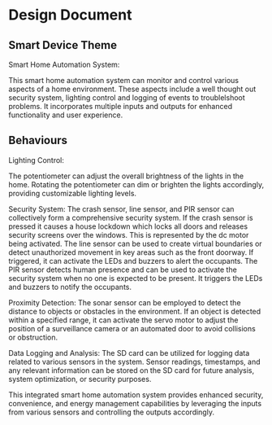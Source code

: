 # Design Document

## Smart Device Theme


Smart Home Automation System:

This smart home automation system can monitor and control various aspects of a home environment. These aspects include a well thought out security system, lighting control and logging of events to troublelshoot problems. It incorporates multiple inputs and outputs for enhanced functionality and user experience.

## Behaviours

Lighting Control:

The potentiometer can adjust the overall brightness of the lights in the home. Rotating the potentiometer can dim or brighten the lights accordingly, providing customizable lighting levels.

Security System:
The crash sensor, line sensor, and PIR sensor can collectively form a comprehensive security system.
If the crash sensor is pressed it causes a house lockdown which locks all doors and releases security screens over the windows. This is represented by the dc motor being activated.
The line sensor can be used to create virtual boundaries or detect unauthorized movement in key areas such as the front doorway. If triggered, it can activate the LEDs and buzzers to alert the occupants.
The PIR sensor detects human presence and can be used to activate the security system when no one is expected to be present. It triggers the LEDs and buzzers to notify the occupants.

Proximity Detection:
The sonar sensor can be employed to detect the distance to objects or obstacles in the environment.
If an object is detected within a specified range, it can activate the servo motor to adjust the position of a surveillance camera or an automated door to avoid collisions or obstruction.

Data Logging and Analysis:
The SD card can be utilized for logging data related to various sensors in the system.
Sensor readings, timestamps, and any relevant information can be stored on the SD card for future analysis, system optimization, or security purposes.

This integrated smart home automation system provides enhanced security, convenience, and energy management capabilities by leveraging the inputs from various sensors and controlling the outputs accordingly.